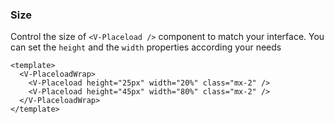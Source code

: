 ### Size

Control the size of `<V-Placeload />` component to match your interface.
You can set the `height` and the `width` properties according your needs

<!--code-->

```vue
<template>
  <V-PlaceloadWrap>
    <V-Placeload height="25px" width="20%" class="mx-2" />
    <V-Placeload height="45px" width="80%" class="mx-2" />
  </V-PlaceloadWrap>
</template>
```

<!--/code-->

<!--example-->

<V-PlaceloadWrap>
  <V-Placeload height="25px" width="20%" class="mx-2" />
  <V-Placeload height="45px" width="80%" class="mx-2" />
</V-PlaceloadWrap>

<!--/example-->
